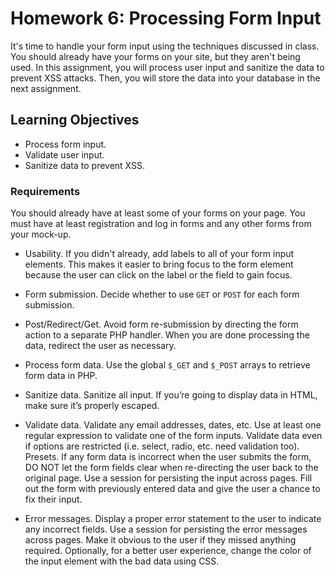 # Homework 6: Processing Form Input

It's time to handle your form input using the techniques discussed in class. You
should already have your forms on your site, but they aren't being used. In this
assignment, you will process user input and sanitize the data to prevent XSS
attacks. Then, you will store the data into your database in the next
assignment.

## Learning Objectives

* Process form input.
* Validate user input.
* Sanitize data to prevent XSS.

### Requirements

You should already have at least some of your forms on your page. You must have
at least registration and log in forms and any other forms from your mock-up.

* Usability. If you didn't already, add labels to all of your form input elements.
This makes it easier to bring focus to the form element because the user can
click on the label or the field to gain focus.

* Form submission. Decide whether to use `GET` or `POST` for each form submission.

* Post/Redirect/Get. Avoid form re-submission by directing the form action to a
separate PHP handler. When you are done processing the data, redirect the user
as necessary.

* Process form data. Use the global `$_GET` and `$_POST` arrays to retrieve form data
in PHP.

* Sanitize data. Sanitize all input. If you’re going to display data in HTML, make
sure it’s properly escaped.

* Validate data. Validate any email addresses, dates, etc. Use at least one
regular expression to validate one of the form inputs. Validate data even if
options are restricted (i.e. select, radio, etc. need validation too).
Presets. If any form data is incorrect when the user submits the form, DO NOT
let the form fields clear when re-directing the user back to the original page.
Use a session for persisting the input across pages. Fill out the form with
previously entered data and give the user a chance to fix their input.

* Error messages. Display a proper error statement to the user to indicate any
incorrect fields. Use a session for persisting the error messages across pages.
Make it obvious to the user if they missed anything required. Optionally, for a
better user experience, change the color of the input element with the bad data
using CSS.

